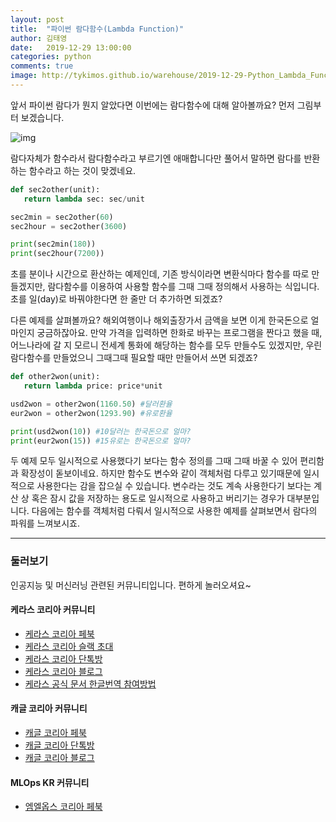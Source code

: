 ```yaml
---
layout: post
title:  "파이썬 람다함수(Lambda Function)"
author: 김태영
date:   2019-12-29 13:00:00
categories: python
comments: true
image: http://tykimos.github.io/warehouse/2019-12-29-Python_Lambda_Function.png
---
```


앞서 파이썬 람다가 뭔지 알았다면 이번에는 람다함수에 대해 알아볼까요? 먼저 그림부터 보겠습니다.

![img](http://tykimos.github.io/warehouse/2019-12-29-Python_Lambda_Funtion.png)

람다자체가 함수라서 람다함수라고 부르기엔 애매합니다만 풀어서 말하면 람다를 반환하는 함수라고 하는 것이 맞겠네요.

```python
def sec2other(unit):
   return lambda sec: sec/unit

sec2min = sec2other(60)
sec2hour = sec2other(3600)

print(sec2min(180))
print(sec2hour(7200))
```

초를 분이나 시간으로 환산하는 예제인데, 기존 방식이라면 변환식마다 함수를 따로 만들겠지만, 람다함수를 이용하여 사용할 함수를 그때 그때 정의해서 사용하는 식입니다. 초를 일(day)로 바꿔야한다면 한 줄만 더 추가하면 되겠죠?

다른 예제를 살펴볼까요? 해외여행이나 해외출장가서 금액을 보면 이게 한국돈으로 얼마인지 궁금하잖아요. 만약 가격을 입력하면 한화로 바꾸는 프로그램을 짠다고 했을 때, 어느나라에 갈 지 모르니 전세계 통화에 해당하는
함수를 모두 만들수도 있겠지만, 우린 람다함수를 만들었으니 그때그때 필요할 때만 만들어서 쓰면 되겠죠?

```python
def other2won(unit):
   return lambda price: price*unit

usd2won = other2won(1160.50) #달러환율
eur2won = other2won(1293.90) #유로환율

print(usd2won(10)) #10달러는 한국돈으로 얼마?
print(eur2won(15)) #15유로는 한국돈으로 얼마?
```

두 예제 모두 일시적으로 사용했다기 보다는 함수 정의를 그때 그때 바꿀 수 있어 편리함과 확장성이 돋보이네요. 하지만 함수도 변수와 같이 객체처럼 다루고 있기때문에 일시적으로 사용한다는 감을 잡으실 수 있습니다. 변수라는 것도 계속 사용한다기 보다는 계산 상 혹은 잠시
값을 저장하는 용도로 일시적으로 사용하고 버리기는 경우가 대부분입니다. 다음에는 함수를 객체처럼 다뤄서 일시적으로 사용한 예제를 살펴보면서 람다의 파워를 느껴보시죠.

---

### 둘러보기

인공지능 및 머신러닝 관련된 커뮤니티입니다. 편하게 놀러오셔요~

#### 케라스 코리아 커뮤니티

* [케라스 코리아 페북](https://www.facebook.com/groups/KerasKorea/)
* [케라스 코리아 슬랙 초대](https://join.slack.com/t/keraskorea/shared_invite/enQtNTUzMTUxMzIyMzg4LWQ3YmQ1YTdmNTYxOTAwZTExNmFmOGM3M2QyMjIyNzYwYTY2YTY2ZjBlNDNlZDdmMTU0NGVjYzFkMWYxNzE0ZDA)
* [케라스 코리아 단톡방](https://open.kakao.com/o/g93MSBV)
* [케라스 코리아 블로그](http://keraskorea.github.io)
* [케라스 공식 문서 한글번역 참여방법](https://tykimos.github.io/2019/02/06/Contribution_of_Keras_Document_to_Korean_Translation/)

#### 캐글 코리아 커뮤니티

* [캐글 코리아 페북](https://www.facebook.com/groups/KaggleKoreaOpenGroup/)
* [캐글 코리아 단톡방](https://open.kakao.com/o/gP24T89)
* [캐글 코리아 블로그](https://kaggle-kr.tistory.com/)

#### MLOps KR 커뮤니티

* [엠엘옵스 코리아 페북](https://www.facebook.com/groups/MLOpsKR/)
